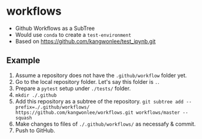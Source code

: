 # workflows

* Github Workflows as a SubTree
* Would use `conda` to create a `test-environment`
* Based on https://github.com/kangwonlee/test_ipynb.git

## Example

1. Assume a repository does not have the `.github/workflow` folder yet.
1. Go to the local repository folder. Let's say this folder is `.`.
1. Prepare a `pytest` setup under `./tests/` folder.
1. `mkdir ./.github`
1. Add this repository as a subtree of the repository.
    `git subtree add --prefix=./.github/workflows/ https://github.com/kangwonlee/workflows.git workflows/master --squash`
1. Make changes to files of `./.github/workflows/` as necessafy & commit.
1. Push to GitHub.
